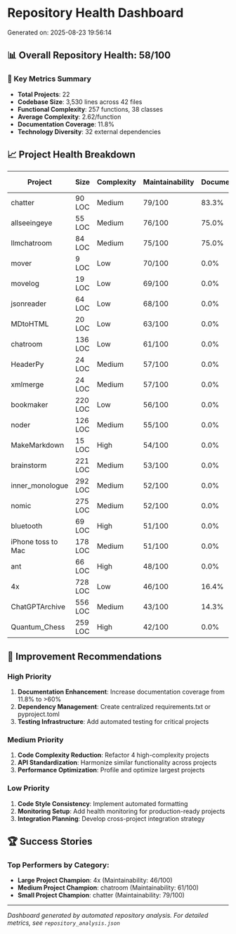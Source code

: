# Repository Health Dashboard

Generated on: 2025-08-23 19:56:14

## 📊 Overall Repository Health: 58/100

### 🎯 Key Metrics Summary
- **Total Projects**: 22
- **Codebase Size**: 3,530 lines across 42 files
- **Functional Complexity**: 257 functions, 38 classes
- **Average Complexity**: 2.62/function
- **Documentation Coverage**: 11.8%
- **Technology Diversity**: 32 external dependencies

## 📈 Project Health Breakdown

| Project | Size | Complexity | Maintainability | Documentation | Health Grade |
|---------|------|------------|-----------------|---------------|--------------|
| chatter | 90 LOC | Medium | 79/100 | 83.3% | B |
| allseeingeye | 55 LOC | Medium | 76/100 | 75.0% | B |
| llmchatroom | 84 LOC | Medium | 75/100 | 75.0% | B |
| mover | 9 LOC | Low | 70/100 | 0.0% | B |
| movelog | 19 LOC | Low | 69/100 | 0.0% | C |
| jsonreader | 64 LOC | Low | 68/100 | 0.0% | C |
| MDtoHTML | 20 LOC | Low | 63/100 | 0.0% | C |
| chatroom | 136 LOC | Low | 61/100 | 0.0% | C |
| HeaderPy | 24 LOC | Medium | 57/100 | 0.0% | D |
| xmlmerge | 24 LOC | Medium | 57/100 | 0.0% | D |
| bookmaker | 220 LOC | Low | 56/100 | 0.0% | D |
| noder | 126 LOC | Medium | 55/100 | 0.0% | D |
| MakeMarkdown | 15 LOC | High | 54/100 | 0.0% | D |
| brainstorm | 221 LOC | Medium | 53/100 | 0.0% | D |
| inner_monologue | 292 LOC | Medium | 52/100 | 0.0% | D |
| nomic | 275 LOC | Medium | 52/100 | 0.0% | D |
| bluetooth | 69 LOC | High | 51/100 | 0.0% | D |
| iPhone toss to Mac | 178 LOC | Medium | 51/100 | 0.0% | D |
| ant | 66 LOC | High | 48/100 | 0.0% | F |
| 4x | 728 LOC | Low | 46/100 | 16.4% | F |
| ChatGPTArchive | 556 LOC | Medium | 43/100 | 14.3% | F |
| Quantum_Chess | 259 LOC | High | 42/100 | 0.0% | F |


## 🔧 Improvement Recommendations

### High Priority
1. **Documentation Enhancement**: Increase documentation coverage from 11.8% to >60%
2. **Dependency Management**: Create centralized requirements.txt or pyproject.toml
3. **Testing Infrastructure**: Add automated testing for critical projects

### Medium Priority  
1. **Code Complexity Reduction**: Refactor 4 high-complexity projects
2. **API Standardization**: Harmonize similar functionality across projects
3. **Performance Optimization**: Profile and optimize largest projects

### Low Priority
1. **Code Style Consistency**: Implement automated formatting
2. **Monitoring Setup**: Add health monitoring for production-ready projects
3. **Integration Planning**: Develop cross-project integration strategy

## 🏆 Success Stories

### Top Performers by Category:
- **Large Project Champion**: 4x (Maintainability: 46/100)
- **Medium Project Champion**: chatroom (Maintainability: 61/100)
- **Small Project Champion**: chatter (Maintainability: 79/100)


---
*Dashboard generated by automated repository analysis. For detailed metrics, see `repository_analysis.json`*
